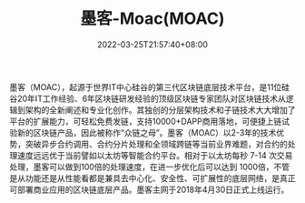 ﻿---
weight: 
title: "墨客-Moac(MOAC)"
description: "墨客（MOAC），起源于世界IT中心硅谷的第三代区块链底层技术平台，是11位硅谷20年IT工作经验、6年区块链研发经验的顶级区块链专家团队对区块链技术从逻辑到架构的全新阐述和专业化..."
date: 2022-03-25T21:57:40+08:00
lastmod: 2022-03-25T16:45:40+08:00
draft: false
authors: ["Metabd"]
featuredImage: "moke-moacmoac.webp"
link: ""
tags: ["数字代币","墨客-Moac(MOAC)"]
categories: ["navigation"]
navigation: ["数字代币"]
lightgallery: true
toc: true
pinned: false
recommend: false
recommend1: false
---
墨客（MOAC），起源于世界IT中心硅谷的第三代区块链底层技术平台，是11位硅谷20年IT工作经验、6年区块链研发经验的顶级区块链专家团队对区块链技术从逻辑到架构的全新阐述和专业化创作。其独创的分层架构技术和子链技术大大增加了平台的扩展能力，可轻松免费发链，支持10000+DAPP商用落地，可便捷上链试验新的区块链产品，因此被称作“众链之母”。墨客（MOAC）以2-3年的技术优势，突破异步合约调用、合约分片处理和全领域跨链等当前业界难题，对合约的处理速度远远优于当前譬如以太坊等智能合约平台。相对于以太坊每秒 7-14 次交易处理，墨客可以做到100倍的处理速度，在进一步优化后可以达到 1000倍，不管是从功能还是从性能看都是兼具去中心化、安全性、可扩展性的底层网络，是真正可部署商业应用的区块链底层产品。墨客主网于2018年4月30日正式上线运行。
